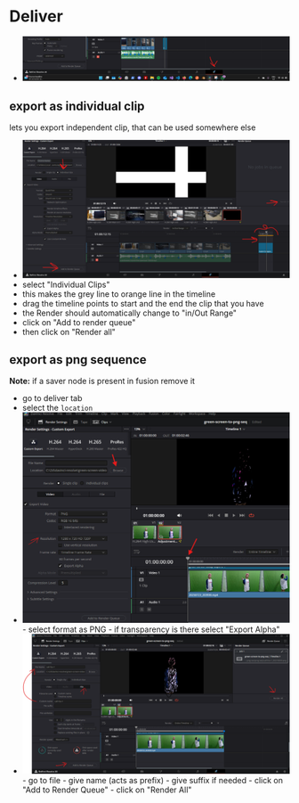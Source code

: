 # **Deliver**

- <img src="./images/deliver-tab.png" />

## export as individual clip

lets you export independent clip, that can be used somewhere else

- <img src="./images/deliver-export-individual-video-clip.png" />
- select "Individual Clips"
- this makes the grey line to orange line in the timeline
- drag the timeline points to start and the end the clip that you have
- the Render should automatically change to "in/Out Range"
- click on "Add to render queue"
- then click on "Render all"

## export as png sequence

**Note:** if a saver node is present in fusion remove it

- go to deliver tab
- select the `location`
- <img src="./images/deliver-export-png-seq-settings.png" />
    - select format as PNG
    - if transparency is there select "Export Alpha"
- <img src="./images/deliver-export-png-seq-file-settings.png" />
    - go to file
    - give name (acts as prefix)
    - give suffix if needed
    - click on "Add to Render Queue"
    - click on "Render All"
